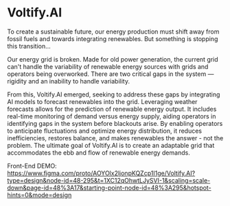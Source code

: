 # Voltify.AI

To create a sustainable future, our energy production must shift away from fossil fuels and towards integrating renewables. But something is stopping this transition...

Our energy grid is broken. Made for old power generation, the current grid can't handle the variability of renewable energy sources with grids and operators being overworked. There are two critical gaps in the system — rigidity and an inability to handle variability.

From this, Voltify.AI emerged, seeking to address these gaps by integrating AI models to forecast renewables into the grid. Leveraging weather forecasts allows for the prediction of renewable energy output. It includes real-time monitoring of demand versus energy supply, aiding operators in identifying gaps in the system before blackouts arise. By enabling operators to anticipate fluctuations and optimize energy distribution, it reduces inefficiencies, restores balance, and makes renewables the answer - not the problem. The ultimate goal of Voltify.AI is to create an adaptable grid that accommodates the ebb and flow of renewable energy demands.

Front-End DEMO: https://www.figma.com/proto/AOYOlx2ljonpKQZcp1I1ge/Voltify.AI?type=design&node-id=48-295&t=1XC12qOhwtLJySVI-1&scaling=scale-down&page-id=48%3A17&starting-point-node-id=48%3A295&hotspot-hints=0&mode=design

